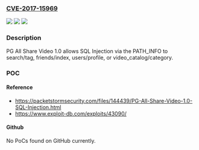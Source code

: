 ### [CVE-2017-15969](https://cve.mitre.org/cgi-bin/cvename.cgi?name=CVE-2017-15969)
![](https://img.shields.io/static/v1?label=Product&message=n%2Fa&color=blue)
![](https://img.shields.io/static/v1?label=Version&message=n%2Fa&color=blue)
![](https://img.shields.io/static/v1?label=Vulnerability&message=n%2Fa&color=brighgreen)

### Description

PG All Share Video 1.0 allows SQL Injection via the PATH_INFO to search/tag, friends/index, users/profile, or video_catalog/category.

### POC

#### Reference
- https://packetstormsecurity.com/files/144439/PG-All-Share-Video-1.0-SQL-Injection.html
- https://www.exploit-db.com/exploits/43090/

#### Github
No PoCs found on GitHub currently.

